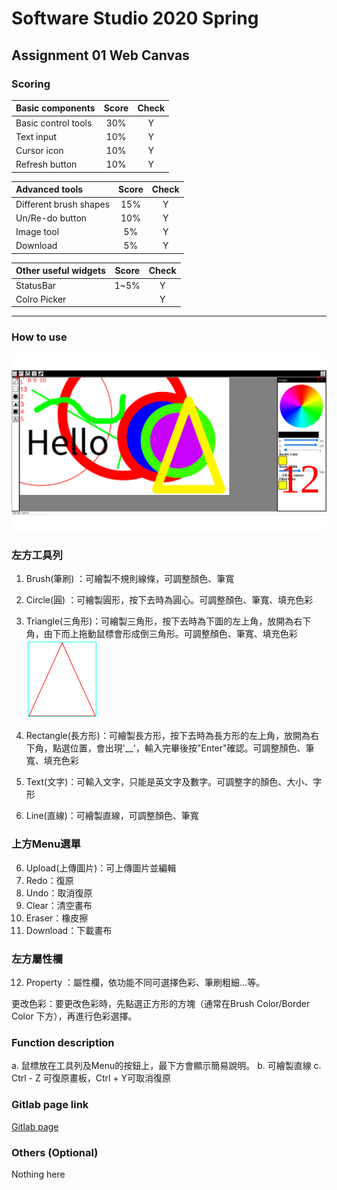 # Software Studio 2020 Spring
## Assignment 01 Web Canvas


### Scoring

| **Basic components**                             | **Score** | **Check** |
| :----------------------------------------------- | :-------: | :-------: |
| Basic control tools                              | 30%       | Y         |
| Text input                                       | 10%       | Y         |
| Cursor icon                                      | 10%       | Y         |
| Refresh button                                   | 10%       | Y         |

| **Advanced tools**                               | **Score** | **Check** |
| :----------------------------------------------- | :-------: | :-------: |
| Different brush shapes                           | 15%       | Y         |
| Un/Re-do button                                  | 10%       | Y         |
| Image tool                                       | 5%        | Y         |
| Download                                         | 5%        | Y         |

| **Other useful widgets**                         | **Score** | **Check** |
| :----------------------------------------------- | :-------: | :-------: |
| StatusBar                          | 1~5%     | Y         |
|  Colro Picker 					 |			|	Y		|

---

### How to use 

![](ReadMe-Image/Screen.png)

### 左方工具列

1. Brush(筆刷) ：可繪製不規則線條，可調整顏色、筆寬
2. Circle(圓) ：可繪製圓形，按下去時為圓心。可調整顏色、筆寬、填充色彩
3. Triangle(三角形)：可繪製三角形，按下去時為下圖的左上角，放開為右下角，由下而上拖動鼠標會形成倒三角形。可調整顏色、筆寬、填充色彩<img src="ReadMe-Image/Triangle.png" style="zoom: 25%;" />
4. Rectangle(長方形)：可繪製長方形，按下去時為長方形的左上角，放開為右下角，點選位置，會出現'__'，輸入完畢後按"Enter"確認。可調整顏色、筆寬、填充色彩
5. Text(文字)：可輸入文字，只能是英文字及數字。可調整字的顏色、大小、字形

13. Line(直線)：可繪製直線，可調整顏色、筆寬

### 上方Menu選單

6. Upload(上傳圖片)：可上傳圖片並編輯
7. Redo：復原
8. Undo：取消復原
9. Clear：清空畫布
10. Eraser：橡皮擦
11. Download：下載畫布

### 左方屬性欄

12. Property ：屬性欄，依功能不同可選擇色彩、筆刷粗細...等。

更改色彩：要更改色彩時，先點選正方形的方塊（通常在Brush Color/Border Color 下方），再進行色彩選擇。

### Function description

a. 鼠標放在工具列及Menu的按鈕上，最下方會顯示簡易說明。
b. 可繪製直線
c. Ctrl - Z 可復原畫板，Ctrl + Y可取消復原

### Gitlab page link

[Gitlab page](https://107062114.gitlab.io/AS_01_WebCanvas/)

### Others (Optional)

Nothing here
